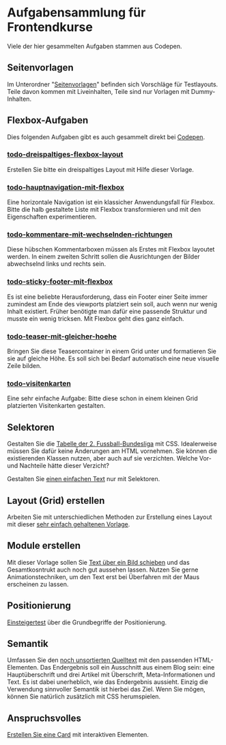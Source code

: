 # Aufgabensammlung für Frontendkurse

Viele der hier gesammelten Aufgaben stammen aus Codepen.

## Seitenvorlagen

Im Unterordner "[Seitenvorlagen](/Seitenvorlagen/)" befinden sich Vorschläge für Testlayouts. Teile davon kommen mit Liveinhalten, Teile sind nur Vorlagen mit Dummy-Inhalten.

## Flexbox-Aufgaben

Dies folgenden Aufgaben gibt es auch gesammelt direkt bei [Codepen](https://codepen.io/jensgro/full/wbqVEB).

### [todo-dreispaltiges-flexbox-layout](Flexbox-Aufgaben/todo-dreispaltiges-flexbox-layout)

Erstellen Sie bitte ein dreispaltiges Layout mit Hilfe dieser Vorlage.

### [todo-hauptnavigation-mit-flexbox](Flexbox-Aufgaben/todo-hauptnavigation-mit-flexbox)

Eine horizontale Navigation ist ein klassicher Anwendungsfall für Flexbox. Bitte die halb gestaltete Liste mit Flexbox transformieren und mit den Eigenschaften experimentieren.

### [todo-kommentare-mit-wechselnden-richtungen](Flexbox-Aufgaben/todo-kommentare-mit-wechselnden-richtungen)

Diese hübschen Kommentarboxen müssen als Erstes mit Flexbox layoutet werden. In einem zweiten Schritt sollen die Ausrichtungen der Bilder abwechselnd links und rechts sein.

### [todo-sticky-footer-mit-flexbox](Flexbox-Aufgaben/todo-sticky-footer-mit-flexbox)

Es ist eine beliebte Herausforderung, dass ein Footer einer Seite immer zumindest am Ende des viewports platziert sein soll, auch wenn nur wenig Inhalt existiert. Früher benötigte man dafür eine passende Struktur und musste ein wenig tricksen. Mit Flexbox geht dies ganz einfach.

### [todo-teaser-mit-gleicher-hoehe](Flexbox-Aufgaben/todo-teaser-mit-gleicher-hoehe)

Bringen Sie diese Teasercontainer in einem Grid unter und formatieren Sie sie auf gleiche Höhe. Es soll sich bei Bedarf automatisch eine neue visuelle Zeile bilden.

### [todo-visitenkarten](Flexbox-Aufgaben/todo-visitenkarten)

Eine sehr einfache Aufgabe: Bitte diese schon in einem kleinen Grid platzierten Visitenkarten gestalten.


## Selektoren

Gestalten Sie die [Tabelle der 2. Fussball-Bundesliga](Selektoren/bundesliga-tabelle) mit CSS. Idealerweise müssen Sie dafür keine Änderungen am HTML vornehmen. Sie können die existierenden Klassen nutzen, aber auch auf sie verzichten. 
Welche Vor- und Nachteile hätte dieser Verzicht?

Gestalten Sie [einen einfachen Text](Selektoren/text-mit-selektoren-gestalten/) nur mit Selektoren.

## Layout (Grid) erstellen

Arbeiten Sie mit unterschiedlichen Methoden zur Erstellung eines Layout mit dieser [sehr einfach gehaltenen Vorlage](Layout-erstellen/ein-einfaches-grid-bauen).

## Module erstellen

Mit dieser Vorlage sollen Sie [Text über ein Bild schieben](Module-erstellen/texte-ueber-bilder-schieben) und das Gesamtkosntrukt auch noch gut aussehen lassen. Nutzen Sie gerne Animationstechniken, um den Text erst bei Überfahren mit der Maus erscheinen zu lassen. 

## Positionierung

[Einsteigertest](Positionierung/test-positionierung) über die Grundbegriffe der Positionierung.


## Semantik

Umfassen Sie den [noch unsortierten Quelltext](Semantik/testaufgabe-einfaches-blog) mit den passenden HTML-Elementen. Das Endergebnis soll ein Ausschnitt aus einem Blog sein: eine Hauptüberschrift und drei Artikel mit Überschrift, Meta-Informationen und Text.
Es ist dabei unerheblich, wie das Endergebnis aussieht. Einzig die Verwendung sinnvoller Semantik ist hierbei das Ziel. Wenn Sie mögen, können Sie natürlich zusätzlich mit CSS herumspielen.

## Anspruchsvolles

[Erstellen Sie eine Card](Module-erstellen/cards-1)  mit interaktiven Elementen.
